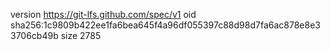 version https://git-lfs.github.com/spec/v1
oid sha256:1c9809b422ee1fa6bea645f4a96df055397c88d98d7fa6ac878e8e33706cb49b
size 2785
